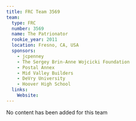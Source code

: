 ```yaml
---
title: FRC Team 3569
team:
  type: FRC
  number: 3569
  name: The Patrionator
  rookie_year: 2011
  location: Fresno, CA, USA
  sponsors:
    - jcpenney
    - The Sergey Brin-Anne Wojcicki Foundation
    - Postal Annex
    - Mid Valley Builders
    - DeVry University
    - Hoover High School
  links:
    Website: 
---
```

No content has been added for this team